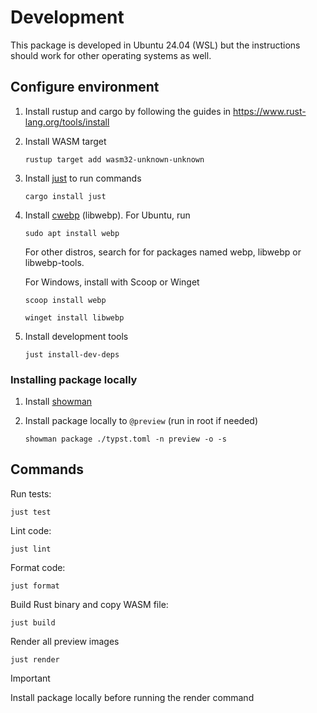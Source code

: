 # Development

This package is developed in Ubuntu 24.04 (WSL) but the instructions should work for other operating systems as well.

## Configure environment

1. Install rustup and cargo by following the guides in https://www.rust-lang.org/tools/install

1. Install WASM target

    ```console
    rustup target add wasm32-unknown-unknown    
    ```

1. Install [just](https://github.com/casey/just) to run commands

    ```console
    cargo install just
    ```

1. Install [cwebp](https://developers.google.com/speed/webp/download) (libwebp).
    For Ubuntu, run

    ```console
    sudo apt install webp
    ```

    For other distros, search for for packages named webp, libwebp or libwebp-tools.

    For Windows, install with Scoop or Winget

    ```console
    scoop install webp
    ```

    ```console
    winget install libwebp    
    ```

1. Install development tools

    ```console
    just install-dev-deps
    ```

### Installing package locally

1. Install [showman](https://typst.app/universe/package/showman/)
1. Install package locally to `@preview` (run in root if needed)

    ```console
    showman package ./typst.toml -n preview -o -s
    ```

## Commands

Run tests:

```console
just test
```

Lint code:

```console
just lint
```

Format code:

```console
just format
```

Build Rust binary and copy WASM file:

```console
just build
```

Render all preview images

```console
just render
```

> [!IMPORTANT]
> Install package locally before running the render command
